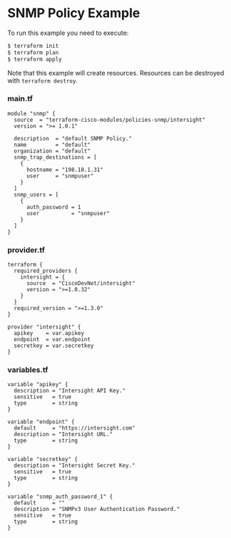 <!-- BEGIN_TF_DOCS -->
# SNMP Policy Example

To run this example you need to execute:

```bash
$ terraform init
$ terraform plan
$ terraform apply
```

Note that this example will create resources. Resources can be destroyed with `terraform destroy`.

### main.tf
```hcl
module "snmp" {
  source  = "terraform-cisco-modules/policies-snmp/intersight"
  version = ">= 1.0.1"

  description  = "default SNMP Policy."
  name         = "default"
  organization = "default"
  snmp_trap_destinations = [
    {
      hostname = "198.18.1.31"
      user     = "snmpuser"
    }
  ]
  snmp_users = [
    {
      auth_password = 1
      user          = "snmpuser"
    }
  ]
}
```

### provider.tf
```hcl
terraform {
  required_providers {
    intersight = {
      source  = "CiscoDevNet/intersight"
      version = ">=1.0.32"
    }
  }
  required_version = ">=1.3.0"
}

provider "intersight" {
  apikey    = var.apikey
  endpoint  = var.endpoint
  secretkey = var.secretkey
}
```

### variables.tf
```hcl
variable "apikey" {
  description = "Intersight API Key."
  sensitive   = true
  type        = string
}

variable "endpoint" {
  default     = "https://intersight.com"
  description = "Intersight URL."
  type        = string
}

variable "secretkey" {
  description = "Intersight Secret Key."
  sensitive   = true
  type        = string
}

variable "snmp_auth_password_1" {
  default     = ""
  description = "SNMPv3 User Authentication Password."
  sensitive   = true
  type        = string
}
```
<!-- END_TF_DOCS -->